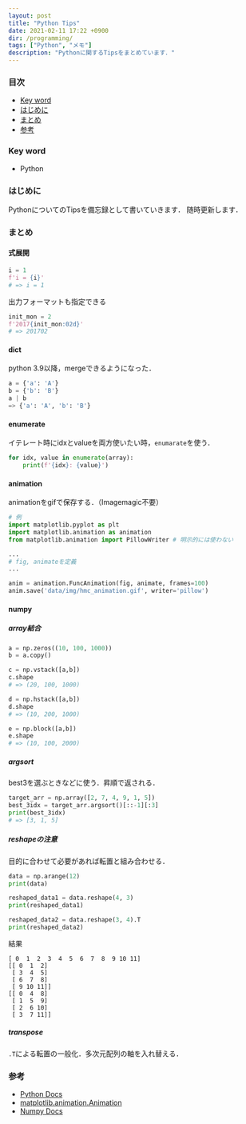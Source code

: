 ```yaml
---
layout: post
title: "Python Tips"
date: 2021-02-11 17:22 +0900
dir: /programming/
tags: ["Python", "メモ"]
description: "Pythonに関するTipsをまとめています．"
---
```


### 目次
- [Key word](#key-word)
- [はじめに](#はじめに)
- [まとめ](#まとめ)
- [参考](#参考)

### Key word
- Python

### はじめに
PythonについてのTipsを備忘録として書いていきます．
随時更新します．

### まとめ
#### 式展開
```python
i = 1
f'i = {i}'
# => i = 1
```
出力フォーマットも指定できる
```python
init_mon = 2
f'2017{init_mon:02d}'
# => 201702
```

#### dict
python 3.9以降，mergeできるようになった．
```python
a = {'a': 'A'}
b = {'b': 'B'}
a | b
=> {'a': 'A', 'b': 'B'}
```

<!-- #### 数値計算
これはpythonに特有ではない．
解析解と数値解のtime indexを合わせる．

```python
t_arr = np.linspace(0, Tstep*dt, Tstep+1) % 時間index
results = np.zeros(Tstep + 1) % 数値解の記録用配列
``` -->

#### enumerate
イテレート時にidxとvalueを両方使いたい時，`enumarate`を使う．
```python
for idx, value in enumerate(array):
    print(f'{idx}: {value}')
```

#### animation
animationをgifで保存する．（Imagemagic不要）
```python
# 例
import matplotlib.pyplot as plt
import matplotlib.animation as animation
from matplotlib.animation import PillowWriter # 明示的には使わない

...
# fig, animateを定義
...

anim = animation.FuncAnimation(fig, animate, frames=100)
anim.save('data/img/hmc_animation.gif', writer='pillow')
```

#### numpy
##### array結合
```python
a = np.zeros((10, 100, 1000))
b = a.copy()

c = np.vstack([a,b])
c.shape
# => (20, 100, 1000)

d = np.hstack([a,b])
d.shape
# => (10, 200, 1000)

e = np.block([a,b])
e.shape
# => (10, 100, 2000)
```

##### argsort
best3を選ぶときなどに使う．昇順で返される．
```python
target_arr = np.array([2, 7, 4, 9, 1, 5])
best_3idx = target_arr.argsort()[::-1][:3]
print(best_3idx)
# => [3, 1, 5]
```

##### reshapeの注意
目的に合わせて必要があれば転置と組み合わせる．
```python
data = np.arange(12)
print(data)

reshaped_data1 = data.reshape(4, 3)
print(reshaped_data1)

reshaped_data2 = data.reshape(3, 4).T
print(reshaped_data2)
```
結果
```
[ 0  1  2  3  4  5  6  7  8  9 10 11]
[[ 0  1  2]
 [ 3  4  5]
 [ 6  7  8]
 [ 9 10 11]]
[[ 0  4  8]
 [ 1  5  9]
 [ 2  6 10]
 [ 3  7 11]]
```

##### transpose
`.T`による転置の一般化．多次元配列の軸を入れ替える．


### 参考
- [Python Docs](https://docs.python.org/ja/3/)
- [matplotlib.animation.Animation](https://matplotlib.org/stable/api/_as_gen/matplotlib.animation.Animation.html#matplotlib.animation.Animation.save)
- [Numpy Docs](https://numpy.org/doc/stable/)

